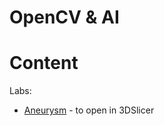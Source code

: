 # OpenCV & AI

# Content
Labs:
- [Aneurysm](https://github.com/taborzbislaw/aneurysm) - to open in 3DSlicer
